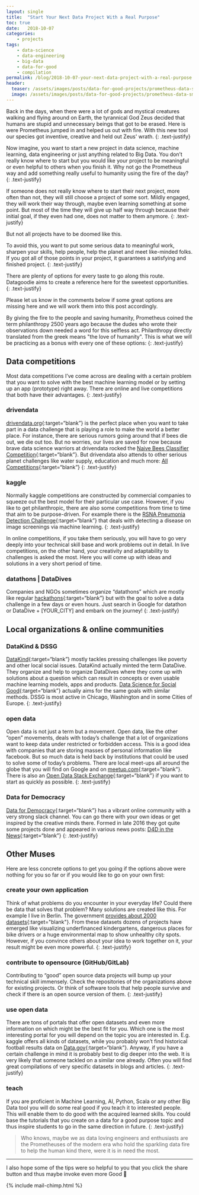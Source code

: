 ```yaml
---
layout: single
title:  "Start Your Next Data Project With a Real Purpose"
toc: true
date:   2018-10-07
categories: 
    - projects
tags:
    - data-science
    - data-engineering
    - big-data
    - data-for-good
    - compilation
permalink: /blog/2018-10-07-your-next-data-project-with-a-real-purpose.md/
header:
  teaser: /assets/images/posts/data-for-good-projects/prometheus-data-smaller.jpg
  image: /assets/images/posts/data-for-good-projects/prometheus-data-smaller.jpg
---
```


Back in the days, when there were a lot of gods and mystical creatures walking and flying around on Earth, the tyrannical God Zeus decided
that humans are stupid and unnecessary beings that got to be erased. Here is were Prometheus jumped in and helped us out with fire. 
With this new tool our species got inventive, creative and held out Zeus' wrath.
{: .text-justify}

Now imagine, you want to start a new project in data science, machine learning, data engineering or just anything related to Big Data. 
You don’t really know where to start but you would like your project to be meaningful or even helpful to others when you finish it. 
Why not go the Prometheus way and add something really useful to humanity using the fire of the day?
{: .text-justify}

If someone does not really know where to start their next project, more often than not, they will still choose a project of some sort. 
Mildly engaged, they will work their way through, maybe even learning something at some point. 
But most of the time they will give up half way through because their initial goal, if they even had one, does not matter to them anymore.
{: .text-justify}

But not all projects have to be doomed like this.

To avoid this, you want to put some serious data to meaningful work, sharpen your skills, help people, help the planet and meet like-minded folks. 
If you got all of those points in your project, it guarantees a satisfying and finished project.
{: .text-justify}

There are plenty of options for every taste to go along this route. 
Datagoodie aims to create a reference here for the sweetest opportunities.
{: .text-justify}

Please let us know in the comments below if some great options are missing here and we will work them into this post accordingly.

By giving the fire to the people and saving humanity, Prometheus coined the term philanthropy 2500 years ago because the dudes who wrote their observations down
needed a word for this selfless act. Philanthropy directly translated from the greek means "the love of humanity". 
This is what we will be practicing as a bonus with every one of these options:
{: .text-justify}

## Data competitions
Most data competitions I’ve come across are dealing with a certain problem that you want to solve with the best machine learning model or by setting up an app (prototype) right away.
There are online and live competitions that both have their advantages.
{: .text-justify}

### drivendata
[drivendata.org](http://drivendata.org){:target=“blank”} is the perfect place when you want to take part in a data challenge that is playing a role to make the world a better place. For instance, there are serious rumors going around that if bees die out, we die out too. But no worries, our lives are saved for now because brave data science warriors at drivendata rocked the [Naive Bees Classifier Competition](https://www.drivendata.org/competitions/8/naive-bees-classifier/){:target=“blank”}. 
But drivendata also attends to other serious planet challenges like water supply, education and much more:
[All Competitions](https://www.drivendata.org/competitions/){:target=“blank”}
{: .text-justify}

### kaggle
Normally kaggle competitions are constructed by commercial companies to squeeze out the best model for their particular use case. 
However, if you like to get philanthropic, there are also some competitions from time to time that aim to be purpose-driven. 
For example there is the [RSNA Pneumonia Detection Challenge](https://www.kaggle.com/c/rsna-pneumonia-detection-challenge#description){:target=“blank”} that deals with detecting a disease on image screenings via machine learning.
{: .text-justify}

In online competitions, if you take them seriously, you will have to go very deeply into your technical skill base and work problems out in detail.
In live competitions, on the other hand, your creativity and adaptability to challenges is asked the most. Here you will come up with ideas and solutions in a very short period of time.

### datathons | DataDives
Companies and NGOs sometimes organize “datathons” which are mostly like regular [hackathons](https://en.wikipedia.org/wiki/Hackathon){:target=“blank”} but with the goal to solve a data challenge in a few days or even hours. 
Just search in Google for datathon or DataDive + [YOUR_CITY] and embark on the journey!
{: .text-justify}

## Local organizations & online communities

### DataKind & DSSG
[DataKind](http://www.datakind.org){:target=“blank”} mostly tackles pressing challenges like poverty and other local social issues. 
DataKind actually minted the term DataDive. They organize and help to organize DataDives where they come up with solutions about a question which can result in concepts or even usable machine learning models, apps and products. 
[Data Science for Social Good](https://dssg.uchicago.edu){:target=“blank”} actually aims for the same goals with similar methods. 
DSSG is most active in Chicago, Washington and in some Cities of Europe.
{: .text-justify}

### open data
Open data is not just a term but a movement. 
Open data, like the other “open” movements, deals with today’s challenge that a lot of organizations want to keep data under restricted or forbidden access. 
This is a good idea with companies that are storing masses of personal information like facebook. 
But so much data is held back by institutions that could be used to solve some of today’s problems. 
There are local meet-ups all around the globe that you will find on Google and on [meetup.com](https://meetup.com){:target="blank"}.
There is also an [Open Data Stack Exchange](https://opendata.stackexchange.com){:target=“blank”} if you want to start as quickly as possible.
{: .text-justify}

### Data for Democracy 
[Data for Democracy](http://datafordemocracy.org){:target=“blank”} has a vibrant online community with a very strong slack channel.
You can go there with your own ideas or get inspired by the creative minds there.
Formed in late 2016 they got quite some projects done and appeared in various news posts: [D4D in the News](http://datafordemocracy.org/inthenews.html){:target=“blank”}
{: .text-justify}

## Other Muses
Here are less concrete options to get you going if the options above were nothing for you so far or if you would like to go on your own first:

### create your own application
Think of what problems do you encounter in your everyday life? Could there be data that solves that problem?
Many solutions are created like this. For example I live in Berlin. The government [provides about 2000 datasets](https://daten.berlin.de){:target="blank"}. 
From these datasets dozens of projects have emerged like visualizing underfinanced kindergartens, dangerous places for bike drivers or a huge environmental map to show unhealthy city spots.
However, if you convince others about your idea to work together on it, your result might be even more powerful.
{: .text-justify}

### contribute to opensource (GitHub/GitLab)
Contributing to “good” open source data projects will bump up your technical skill immensely. 
Check the repositories of the organizations above for existing projects.
Or think of software tools that help people survive and check if there is an open source version of them.
{: .text-justify}

### use open data
There are tons of portals that offer open datasets and even more information on which might be the best fit for you. 
Which one is the most interesting portal for you will depend on the topic you are interested in. 
E.g. kaggle offers all kinds of datasets, while you probably won’t find historical football results data on [Data.gov](https://www.data.gov){:target=“blank”}.
Anyway, if you have a certain challenge in mind it is probably best to dig deeper into the web. 
It is very likely that someone tackled on a similar one already. 
Often you will find great compilations of very specific datasets in blogs and articles.
{: .text-justify}

### teach
If you are proficient in Machine Learning, AI, Python, Scala or any other Big Data tool you will do some real good if you teach it to interested people.
This will enable them to do good with the acquired learned skills. 
You could base the tutorials that you create on a data for a good purpose topic and thus inspire students to go in the same direction in future.
{: .text-justify}


> Who knows, maybe we as data loving engineers and enthusiasts are the Prometheuses of the modern era who hold the 
sparkling data fire to help the human kind there, were it is in need the most.

___

I also hope some of the tips were so helpful to you that you click the share button and thus maybe invoke even more Good 🚀

{% include mail-chimp.html %}